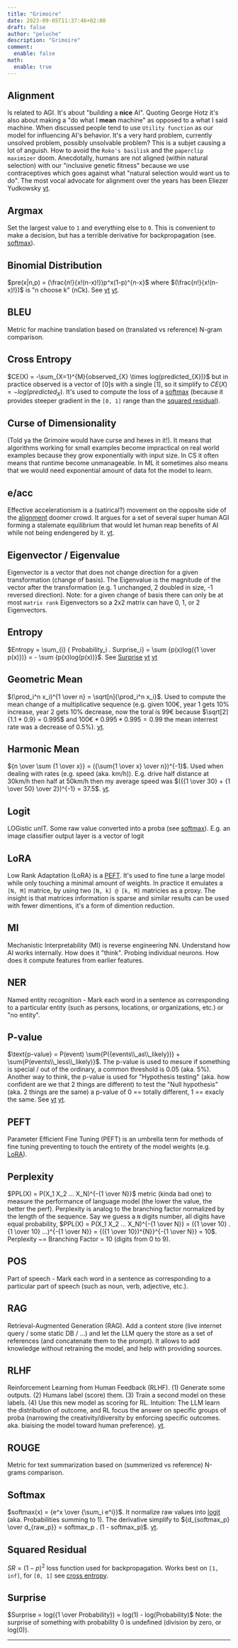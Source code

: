 ```yaml
---
title: "Grimoire"
date: 2023-09-05T11:37:46+02:00
draft: false
author: "peluche"
description: "Grimoire"
comment:
  enable: false
math:
  enable: true
---
```


## Alignment
Is related to AGI. It's about "building a __nice__ AI". Quoting George Hotz it's also about making 
a "do what I __mean__ machine" as opposed to a what I said machine. When discussed people tend to use `Utility function` as our model for influencing AI's behavior. It's a very hard problem, currently unsolved problem, possibly unsolvable problem? This is a subjet causing a lot of anguish. How to avoid the `Roko's basilisk` and the `paperclip maximizer` doom. Anecdotally, humans are not aligned (within natural selection) with our "inclusive genetic fitness" because we use contraceptives which goes against what "natural selection would want us to do". The most vocal advocate for alignment over the years has been Eliezer Yudkowsky [yt](https://youtu.be/EUjc1WuyPT8).

## Argmax
Set the largest value to `1` and everything else to `0`. This is convenient to make a decision, but has a terrible derivative for backpropagation (see. [softmax](#softmax)).

## Binomial Distribution
$pre(x|n,p) = (\frac{n!}{x!(n-x)!})p^x(1-p)^{n-x}$ where $(\frac{n!}{x!(n-x)!})$ is "n choose k" (nCk). See [yt](https://youtu.be/J8jNoF-K8E8) [yt](https://youtu.be/8idr1WZ1A7Q).

## BLEU
Metric for machine translation based on (translated vs reference) N-gram comparison.

## Cross Entropy 
$CE(X) = -\sum_{X=1}^{M}{observed_{X} \times log(predicted_{X})}$ but in practice observed is a vector of [0]s with a single [1], so it simplify to $CE(X) = -log(predicted_{X})$. It's used to compute the loss of a [softmax](#softmax) (because it provides steeper gradient in the `[0, 1]` range than the [squared residual](#squared-residual)).

## Curse of Dimensionality
(Told ya the Grimoire would have curse and hexes in it!). It means that algorithms working for small examples become impractical on real world examples because they grow exponentially with input size. In CS it often means that runtime become unmanageable. In ML it sometimes also means that we would need exponential amount of data fot the model to learn.

## e/acc
Effective accelerationism is a (satirical?) movement on the opposite side of the [alignment](#alignment) doomer crowd. It argues for a set of several super human AGI forming a stalemate equilibrium that would let human reap benefits of AI while not being endengered by it. [yt](https://youtu.be/4xvvenRLtY0).

## Eigenvector / Eigenvalue
Eigenvector is a vector that does not change direction for a given transformation (change of basis). The Eigenvalue is the magnitude of the vector after the transformation (e.g. 1 unchanged, 2 doubled in size, -1 reversed direction). Note: for a given change of basis there can only be at most `matrix rank` Eigenvectors so a 2x2 matrix can have 0, 1, or 2 Eigenvectors.

## Entropy
$Entropy = \sum_{i} { Probability_i . Surprise_i} = \sum {p(x)log({1 \over p(x)})} = - \sum {p(x)log(p(x))}$. See [Surprise](#surprise) [yt](https://youtu.be/YtebGVx-Fxw) [yt](https://youtu.be/ErfnhcEV1O8?t=144)

## Geometric Mean
$(\prod_i^n x_i)^{1 \over n} = \sqrt[n]{\prod_i^n x_i}$. Used to compute the mean change of a multiplicative sequence (e.g. given 100€, year 1 gets 10% increase, year 2 gets 10% decrease, now the toral is 99€ because $\sqrt[2]{1.1 * 0.9} = 0.995$ and $100€ * 0.995 * 0.995 = 0.99$ the mean interrest rate was a decrease of 0.5%). [yt](https://youtu.be/bEUbfBlZDmo).

## Harmonic Mean
${n \over \sum {1 \over x}} = ({\sum{1 \over x} \over n})^{-1}$. Used when dealing with rates (e.g. speed (aka. km/h)). E.g. drive half distance at 30km/h then half at 50km/h then my average speed was $({{1 \over 30} + {1 \over 50} \over 2})^{-1} = 37.5$. [yt](https://youtu.be/jXKYI7wyqp0).

## Logit
LOGistic unIT. Some raw value converted into a proba (see [softmax](#softmax)). E.g. an image classifier output layer is a vector of logit

## LoRA
Low Rank Adaptation (LoRA) is a [PEFT](#peft). It's used to fine tune a large model while only touching a minimal amount of weights. In practice it emulates a `[N, M]` matrice, by using two `[N, k] @ [k, M]` matricies as a proxy. The insight is that matrices information is sparse and similar results can be used with fewer dimentions, it's a form of dimention reduction.

## MI
Mechanistic Interpretability (MI) is reverse engineering NN. Understand how AI works internally. How does it "think". Probing individual neurons. How does it compute features from earlier features.

## NER
Named entity recognition -
Mark each word in a sentence as corresponding to a particular entity (such as persons, locations, or organizations, etc.) or "no entity".

## P-value
$\text{p-value} = P(event) \sum{P({events\\_as\\_likely})} + \sum{P(events\\_less\\_likely)}$. The p-value is used to mesure if something is special / out of the ordinary, a common threshold is 0.05 (aka. 5%). Another way to think, the p-value is used for "Hypothesis testing" (aka. how confident are we that 2 things are different) to test the "Null hypothesis" (aka. 2 things are the same) a p-value of 0 == totally different, 1 == exacly the same. See [yt](https://youtu.be/vemZtEM63GY) [yt](https://youtu.be/JQc3yx0-Q9E).

## PEFT
Parameter Efficient Fine Tuning (PEFT) is an umbrella term for methods of fine tuning preventing to touch the entirety of the model weights (e.g. [LoRA](#lora)).

## Perplexity
$PPL(X) = P(X_1 X_2 ... X_N)^{-{1 \over N}}$ metric (kinda bad one) to measure the performance of language model (the lower the value, the better the perf). Perplexity is analog to the branching factor normalized by the length of the sequence. Say we guess a `N` digits number, all digits have equal probability, $PPL(X) = P(X_1 X_2 ... X_N)^{-{1 \over N}} = ({1 \over 10} . {1 \over 10} ...)^{-{1 \over N}} = {({1 \over 10})^{N}}^{-{1 \over N}} = 10$. Perplexity ~= Branching Factor = 10 (digits from 0 to 9).

## POS
Part of speech - Mark each word in a sentence as corresponding to a particular part of speech (such as noun, verb, adjective, etc.).

## RAG
Retrieval-Augmented Generation (RAG). Add a content store (live internet query / some static DB / ...) and let the LLM query the store as a set of references (and concatenate them to the prompt). It allows to add knowledge without retraining the model, and help with providing sources.

## RLHF
Reinforcement Learning from Human Feedback (RLHF). (1) Generate some outputs. (2) Humans label (score) them. (3) Train a second model on these labels. (4) Use this new model as scoring for RL. Intuition: The LLM learn the distribution of outcome, and RL focus the answer on specific groups of proba (narrowing the creativity/diversity by enforcing specific outcomes. aka. biaising the model toward human preference). [yt](https://youtu.be/PBH2nImUM5c).

## ROUGE
Metric for text summarization based on (summerized vs reference) N-grams comparison.

## Softmax
$softmax(x) = {e^x \over {\sum_i e^i}}$. It normalize raw values into [logit](#logit) (aka. Probabilities summing to 1). The derivative simplify to ${d_{softmax_p} \over d_{raw_p}} = softmax_p . (1 - softmax_p)$. [yt](https://youtu.be/KpKog-L9veg).

## Squared Residual
$SR = (1 - p)^2$ loss function used for backpropagation. Works best on `[1, inf]`, for `[0, 1]` see [cross entropy](#cross-entropy).

## Surprise
$Surprise = log({1 \over Probability}) = log(1) - log(Probability)$ Note: the surprise of something with probability 0 is undefined (division by zero, or log(0)).


---
